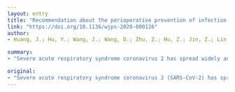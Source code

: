 ```yaml
---
layout: entry
title: "Recommendation about the perioperative prevention of infection to healthcare workers and the anesthesia management of children with SARS-CoV-2 infection"
link: "https://doi.org/10.1136/wjps-2020-000126"
author:
- Huang, J.; Hu, Y.; Wang, J.; Wang, D.; Zhu, Z.; Hu, Z.; Jin, Z.; Lin, H.; Huang, W.; Shen, W.; Jiang, Y.; Hu, M.; Wu, J.; Suo, Y.; Shu, Q.

summary:
- "Severe acute respiratory syndrome coronavirus 2 has spread widely and persistently over 100 countries. New challenges have occurred in the perioperative management of airway and anesthesia in children diagnosed with SARS-CoV-2 infection. We reviewed concerns about the anesthesia strategy to the patient and the patient's anesthesia strategies. The problem has been addressed to medical staff and the strategy to anesthesia. A review of concerns has been conducted in 100 countries over the past decade. SARS CoV-2 infection has spread across 100 countries has spread spread widely over 100 cases has spread worldwide and persists in the past."

original:
- "Severe acute respiratory syndrome coronavirus 2 (SARS-CoV-2) has spread widely and persistently over 100 countries. New challenges have occurred in the perioperative management of airway and anesthesia in children diagnosed with SARS-CoV-2 infection. According to current publications and to our own experiences in anesthesia management for cases with SARS-CoV-2 suspected, we reviewed concerns about the perioperative prevention of SARS-CoV-2 to medical staff and the anesthesia strategy to the patient."
---
```


